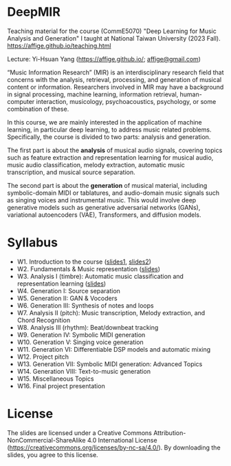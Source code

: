 # DeepMIR
Teaching material for the course (CommE5070) "Deep Learning for Music Analysis and Generation" I taught at National Taiwan University (2023 Fall).
https://affige.github.io/teaching.html

Lecture: Yi-Hsuan Yang (https://affige.github.io/; affige@gmail.com)

“Music Information Research” (MIR) is an interdisciplinary research field that concerns with the analysis, retrieval, processing, and generation of musical content or information. Researchers involved in MIR may have a background in signal processing, machine learning, information retrieval, human-computer interaction, musicology, psychoacoustics, psychology, or some combination of these.

In this course, we are mainly interested in the application of machine learning, in particular deep learning, to address music related problems. Specifically, the course is divided to two parts: analysis and generation.

The first part is about the **analysis** of musical audio signals, covering topics such as feature extraction and representation learning for musical audio, music audio classification, melody extraction, automatic music transcription, and musical source separation.

The second part is about the **generation** of musical material, including symbolic-domain MIDI or tablatures, and audio-domain music signals such as singing voices and instrumental music. This would involve deep generative models such as generative adversarial networks (GANs), variational autoencoders (VAE), Transformers, and diffusion models. 


# Syllabus
* W1. Introduction to the course ([slides1](https://github.com/affige/DeepMIR/blob/main/lecture01_intro_course.pdf), [slides2](https://github.com/affige/DeepMIR/blob/main/lecture01b_intro_MIR.pdf))
* W2. Fundamentals & Music representation ([slides](https://github.com/affige/DeepMIR/blob/main/lecture02_representations.pdf))
* W3. Analysis I (timbre): Automatic music classification and representation learning ([slides](https://github.com/affige/DeepMIR/blob/main/lecture03_timbre.pdf))
* W4. Generation I: Source separation
* W5. Generation II: GAN & Vocoders
* W6. Generation III: Synthesis of notes and loops
* W7. Analysis II (pitch): Music transcription, Melody extraction, and Chord Recognition
* W8. Analysis III (rhythm): Beat/downbeat tracking
* W9. Generation IV: Symbolic MIDI generation
* W10. Generation V: Singing voice generation
* W11. Generation VI: Differentiable DSP models and automatic mixing
* W12. Project pitch
* W13. Generation VII: Symbolic MIDI generation: Advanced Topics
* W14. Generation VIII: Text-to-music generation
* W15. Miscellaneous Topics
* W16. Final project presentation


# License
The slides are licensed under a Creative Commons Attribution-NonCommercial-ShareAlike 4.0 International License (https://creativecommons.org/licenses/by-nc-sa/4.0/). By downloading the slides, you agree to this license.
